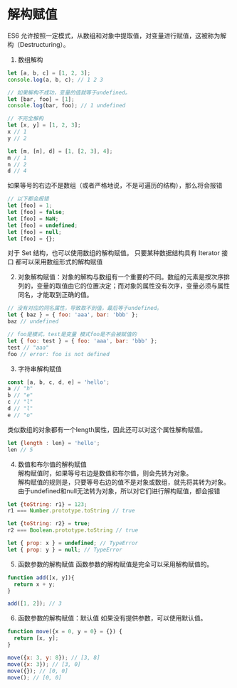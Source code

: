 # 解构赋值
ES6 允许按照一定模式，从数组和对象中提取值，对变量进行赋值，这被称为解构（Destructuring）。
1. 数组解构
```javascript
let [a, b, c] = [1, 2, 3];
console.log(a, b, c); // 1 2 3

// 如果解构不成功，变量的值就等于undefined。
let [bar, foo] = [1];
console.log(bar, foo); // 1 undefined

// 不完全解构
let [x, y] = [1, 2, 3];
x // 1
y // 2

let [m, [n], d] = [1, [2, 3], 4];
m // 1
n // 2
d // 4
```
如果等号的右边不是数组（或者严格地说，不是可遍历的结构），那么将会报错  
```javascript
// 以下都会报错
let [foo] = 1;
let [foo] = false;
let [foo] = NaN;
let [foo] = undefined;
let [foo] = null;
let [foo] = {};
```
对于 Set 结构，也可以使用数组的解构赋值。 只要某种数据结构具有 Iterator 接口 都可以采用数组形式的解构赋值  

2. 对象解构赋值：对象的解构与数组有一个重要的不同。数组的元素是按次序排列的，变量的取值由它的位置决定；而对象的属性没有次序，变量必须与属性同名，才能取到正确的值。  
```javascript
// 没有对应的同名属性，导致取不到值，最后等于undefined。
let { baz } = { foo: 'aaa', bar: 'bbb' };
baz // undefined

// foo是模式，test是变量 模式foo是不会被赋值的
let { foo: test } = { foo: 'aaa', bar: 'bbb' };
test // "aaa"
foo // error: foo is not defined
```
3. 字符串解构赋值
```javascript
const [a, b, c, d, e] = 'hello';
a // "h"
b // "e"
c // "l"
d // "l"
e // "o"
```
类似数组的对象都有一个length属性，因此还可以对这个属性解构赋值。
```javascript
let {length : len} = 'hello';
len // 5
```
4. 数值和布尔值的解构赋值  
解构赋值时，如果等号右边是数值和布尔值，则会先转为对象。  
解构赋值的规则是，只要等号右边的值不是对象或数组，就先将其转为对象。由于undefined和null无法转为对象，所以对它们进行解构赋值，都会报错
```javascript
let {toString: r1} = 123;
r1 === Number.prototype.toString // true

let {toString: r2} = true;
r2 === Boolean.prototype.toString // true

let { prop: x } = undefined; // TypeError
let { prop: y } = null; // TypeError
```
5. 函数参数的解构赋值
函数参数的解构赋值是完全可以采用解构赋值的。
```javascript
function add([x, y]){
  return x + y;
}

add([1, 2]); // 3
```
6. 函数参数的解构赋值：默认值
如果没有提供参数，可以使用默认值。
```javascript
function move({x = 0, y = 0} = {}) {
  return [x, y];
}

move({x: 3, y: 8}); // [3, 8]
move({x: 3}); // [3, 0]
move({}); // [0, 0]
move(); // [0, 0]
```